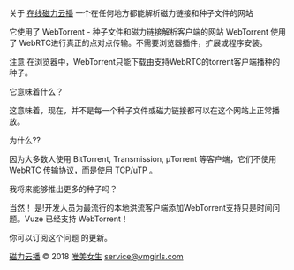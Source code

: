 关于
<a href="http://magnet.vmgirls.com" target="_blank">在线磁力云播</a> 一个在任何地方都能解析磁力链接和种子文件的网站

它使用了 WebTorrent - 种子文件和磁力链接解析客户端的网站 WebTorrent 使用了 WebRTC进行真正的点对点传输。不需要浏览器插件，扩展或程序安装。

注意
在浏览器中，WebTorrent只能下载由支持WebRTC的torrent客户端播种的种子。

它意味着什么？

这意味着，现在，并不是每一个种子文件或磁力链接都可以在这个网站上正常播放。

为什么??

因为大多数人使用 BitTorrent, Transmission, μTorrent 等客户端，它们不使用 WebRTC 传输协议，而是使用 TCP/uTP 。

我将来能够推出更多的种子吗？

当然！ 是!开发人员为最流行的本地洪流客户端添加WebTorrent支持只是时间问题。Vuze 已经支持 WebTorrent！

你可以订阅这个问题 的更新。

<a href="http://magnet.vmgirls.com" target="_blank">磁力云播</a>
© 2018 <a href="http://www.vmgirls.com" target="_blank">唯美女生</a>
service@vmgirls.com
